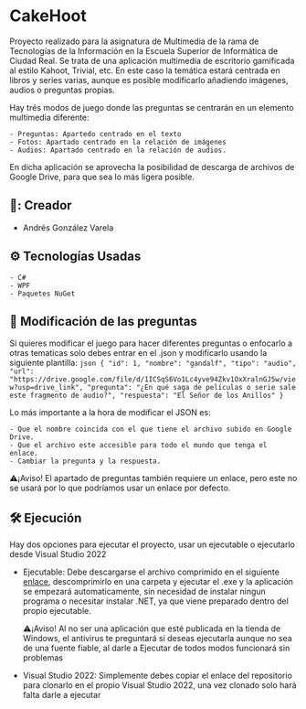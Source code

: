 # CakeHoot

Proyecto realizado para la asignatura de Multimedia de la rama de Tecnologías de la Información en la Escuela Superior de Informática de Ciudad Real. Se trata de una aplicación multimedia de escritorio
gamificada al estilo Kahoot, Trivial, etc. En este caso la temática estará centrada en libros y series varias, aunque es posible modificarlo añadiendo imágenes, audios o preguntas propias. 

Hay trés modos de juego donde las preguntas se centrarán en un elemento multimedia diferente:

    - Preguntas: Apartedo centrado en el texto
    - Fotos: Apartado centrado en la relación de imágenes
    - Audios: Apartado centrado en la relación de audios.

En dicha aplicación se aprovecha la posibilidad de descarga de archivos de Google Drive, para que sea lo más ligera posible.

## 🧍: Creador

- Andrés González Varela

## ⚙️ Tecnologías Usadas

    - C#
    - WPF
    - Paquetes NuGet

## 📖 Modificación de las preguntas

Si quieres modificar el juego para hacer diferentes preguntas o enfocarlo a otras tematicas solo debes entrar en el .json y modificarlo usando la siguiente plantilla:
        ```json
    {
      "id": 1,
      "nombre": "gandalf",
      "tipo": "audio",
      "url": "https://drive.google.com/file/d/1ICSqS6Vo1Lc4yve94Zkv1OxXralnGJ5w/view?usp=drive_link",
      "pregunta": "¿En qué saga de películas o serie sale este fragmento de audio?",
      "respuesta": "El Señor de los Anillos"
    }```

Lo más importante a la hora de modificar el JSON es:

    - Que el nombre coincida con el que tiene el archivo subido en Google Drive.
    - Que el archivo este accesible para todo el mundo que tenga el enlace.
    - Cambiar la pregunta y la respuesta.

⚠️¡Aviso!
   El apartado de preguntas también requiere un enlace, pero este no se usará por lo que podríamos usar un enlace por defecto.

## 🛠️ Ejecución

Hay dos opciones para ejecutar el proyecto, usar un ejecutable o ejecutarlo desde Visual Studio 2022

- Ejecutable:
    Debe descargarse el archivo comprimido en el siguiente [enlace](https://drive.google.com/file/d/1mHEctW3jXBM_AP0XVVaUQrZVNqoH3fvQ/view?usp=sharing), descomprimirlo en una carpeta y ejecutar el .exe y la aplicación se empezará automaticamente, sin necesidad de instalar ningun programa o necesitar instalar .NET, ya que viene preparado dentro del propio ejecutable.
  
  ⚠️¡Aviso!
    Al no ser una aplicación que esté publicada en la tienda de Windows, el antivirus te preguntará si deseas ejecutarla aunque no sea de una fuente fiable, al darle a Ejecutar de todos modos funcionará sin problemas
  
- Visual Studio 2022:
    Simplemente debes copiar el enlace del repositorio para clonarlo en el propio Visual Studio 2022, una vez clonado solo hará falta darle a ejecutar
  
